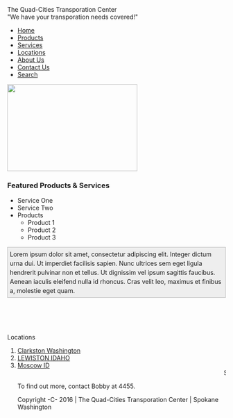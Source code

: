 <!DOCTYPE HTML PUBLIC "-//W3C//DTD HTML 4.01 Transitional//EN" "http://www.w3.org/TR/html4/loose.dtd">
<html>
<head>
<title>Untitled Document</title>
<meta name="description" content="The Quad-Cities Transporation Center has been serving the region for over 30 years." />
<style type="text/css">
/*<![CDATA[*/
         .style1 {margin: 0 auto; border: 1px solid #bbb; padding: 5px; background-color: #eee; line-height: 1.5em;}
/*]]>*/
</style>
<link href="styles/main.css" />
</head>
<body>
<div id="header">
<div id="siteTitle">The Quad-Cities Transporation Center</div>
<div id="subTitle">"We have your transporation needs covered!"</div>
</div>
<div id="nav">
<ul>
<li><a href="#" class="current">Home</a></li>
<li><a href="products/">Products</a></li>
<li><a href="services/">Services</a></li>
<li><a href="locations/">Locations</a></li>
<li><a href="about/">About Us</a></li>
<li><a href="contact/">Contact Us</a></li>
<li><a href="search/">Search</a></li>
</ul>
</div>
<div id="main">
<div><img src="http://lorempixel.com/300/200/transport" width="300" height="200" alt="" />
<h3>Featured Products &amp; Services</h3>
<ul>
<li>Service One</li>
<li>Service Two</li>
<li>Products</li>
<li style="list-style: none; display: inline">
<ul>
<li>Product 1</li>
<li>Product 2</li>
<li>Product 3</li>
</ul>
</li>
</ul>
<div class="style1 right">Lorem ipsum dolor sit amet, consectetur adipiscing elit. Integer dictum urna dui. Ut imperdiet facilisis sapien. Nunc ultrices sem eget ligula hendrerit pulvinar non et
tellus. Ut dignissim vel ipsum sagittis faucibus. Aenean iaculis eleifend nulla id rhoncus. Cras velit leo, maximus et finibus a, molestie eget quam.</div>
<br />
<br />
<br />
<br />
<img src="http://lorempixel.com/300/200/transport" alt="" />
<p>Locations</p>
<ol>
<li><a href="http://www.clarkston.com/business-directory-2/">Clarkston Washington</a></li>
<li><a href="http://www.lewiston.com/business-directory-2-2/">LEWISTON IDAHO</a><a href="http://www.moscow.com/business-directory-2/">
<li><a href="http://www.moscow.com/business-directory-2/">Moscow ID</a></li>
<marquee>Subscribe to our Newsletter to get daily specials
emailed to you directly!!</marquee></a>
<div id="footer">
<p>To find out more, contact Bobby at 4455.</p>
</div>
<div id="footer">
<p>Copyright -C- 2016 | The Quad-Cities Transporation Center | Spokane Washington</p>
</div>
</li>
</ol>
</div>
</div>
</body>
</html>
